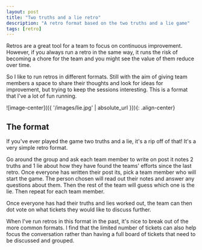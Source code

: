 ```yaml
---
layout: post
title: "Two truths and a lie retro"
description: "A retro format based on the two truths and a lie game"
tags: [retro]
---
```


Retros are a great tool for a team to focus on continuous improvement. However, if you always run a retro in the same way, it runs the risk of becoming a chore for the team and you might see the value of them reduce over time.

So I like to run retros in different formats. Still with the aim of giving team members a space to share their thoughts and look for ideas for improvement, but trying to keep the sessions interesting. This is a format that I've a lot of fun running.

<!-- <div class="center">
<figure>
	<a href="{{ site.url }}/images/lie.jpg"><img src="{{ site.url }}/images/lie.jpg" alt="A man telling a lie"></a>
	<figcaption>Two truths and a LIE!</figcaption>
</figure>
</div> -->

![image-center]({{ '/images/lie.jpg' | absolute_url }}){: .align-center}

## The format

If you've ever played the game two truths and a lie, it's a rip off of that! It's a very simple retro format.

Go around the group and ask each team member to write on post it notes 2 truths and 1 lie about how they have found the teams' efforts since the last retro. Once everyone has written their post its, pick a team member who will start the game. The person chosen will read out their notes and answer any questions about them. Then the rest of the team will guess which one is the lie. Then repeat for each team member.

Once everyone has had their truths and lies worked out, the team can then dot vote on what tickets they would like to discuss further.

When I've run retros in this format in the past, it's nice to break out of the more common formats. I find that the limited number of tickets can also help focus the conversation rather than having a full board of tickets that need to be discussed and grouped.

